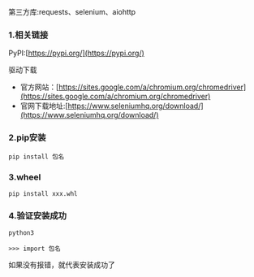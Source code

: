 第三方库:requests、selenium、aiohttp

### 1.相关链接

PyPI:[https://pypi.org/](https://pypi.org/)

驱动下载

* 官方网站：[https://sites.google.com/a/chromium.org/chromedriver](https://sites.google.com/a/chromium.org/chromedriver)
* 官网下载地址:[https://www.seleniumhq.org/download/](https://www.seleniumhq.org/download/)

### 2.pip安装

```
pip install 包名
```

### 3.wheel

```
pip install xxx.whl
```

### 4.验证安装成功

```
python3

>>> import 包名
```

如果没有报错，就代表安装成功了

